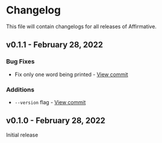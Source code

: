 # Changelog

This file will contain changelogs for all releases of Affirmative.

## v0.1.1 - February 28, 2022
### Bug Fixes
- Fix only one word being printed - [View commit](https://github.com/centaurii44/affirmative/commit/4f1080ce452df4708a8a37716375edf1da6cb2ef)

### Additions
-  ```--version``` flag - [View commit](https://github.com/centaurii44/affirmative/commit/c29fd8a733d6c827ae6729814534372d5faa14b0)

## v0.1.0 - February 28, 2022
Initial release
